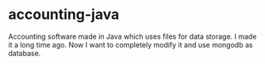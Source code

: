 accounting-java
===============

Accounting software made in Java which uses files for data storage. I made it a long time ago. Now I want to completely modify it and use mongodb as database.

